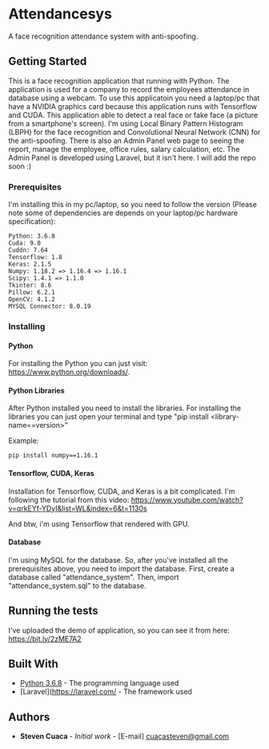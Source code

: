 # Attendancesys

A face recognition attendance system with anti-spoofing.

## Getting Started

This is a face recognition application that running with Python. The application is used for a company to record the employees attendance in database using a webcam. To use this applicatoin you need a laptop/pc that have a NVIDIA graphics card because this application runs with Tensorflow and CUDA. This application able to detect a real face or fake face (a picture from a smartphone's screen). I'm using Local Binary Pattern Histogram (LBPH) for the face recognition and Convolutional Neural Network (CNN) for the anti-spoofing. There is also an Admin Panel web page to seeing the report, manage the employee, office rules, salary calculation, etc. The Admin Panel is developed using Laravel, but it isn't here. I will add the repo soon :)

### Prerequisites

I'm installing this in my pc/laptop, so you need to follow the version (Please note some of dependencies are depends on your laptop/pc hardware specification):

```
Python: 3.6.8
Cuda: 9.0
Cuddn: 7.64
Tensorflow: 1.8
Keras: 2.1.5
Numpy: 1.18.2 => 1.16.4 => 1.16.1
Scipy: 1.4.1 => 1.1.0
Tkinter: 8.6
Pillow: 6.2.1
OpenCV: 4.1.2
MYSQL Connector: 8.0.19
```

### Installing


#### Python
For installing the Python you can just visit: https://www.python.org/downloads/.

#### Python Libraries
After Python installed you need to install the libraries. For installing the libraries you can just open your terminal and type "pip install <library-name==version>"

Example:
```
pip install numpy==1.16.1
```

#### Tensorflow, CUDA, Keras
Installation for Tensorflow, CUDA, and Keras is a bit complicated. I'm following the tutorial from this video: https://www.youtube.com/watch?v=qrkEYf-YDyI&list=WL&index=6&t=1130s

And btw, i'm using Tensorflow that rendered with GPU.

#### Database
I'm using MySQL for the database. So, after you've installed all the prerequisites above, you need to import the database. First, create a database called "attendance_system". Then, import "attendance_system.sql" to the database.


## Running the tests

I've uploaded the demo of application, so you can see it from here: https://bit.ly/2zME7A2


## Built With

* [Python 3.6.8](https://www.python.org/) - The programming language used
* [Laravel](https://laravel.com/ - The framework used
 

## Authors

* **Steven Cuaca** - *Initial work* - [E-mail] cuacasteven@gmail.com
